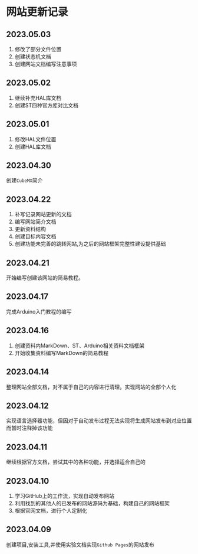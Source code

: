# 网站更新记录

## 2023.05.03

1. 修改了部分文件位置
2. 创建状态机文档
3. 创建网站文档编写注意事项

## 2023.05.02

1. 继续补充HAL库文档
2. 创建ST四种官方库对比文档

## 2023.05.01

1. 修改HAL文件位置
2. 创建HAL库文档

## 2023.04.30

创建`CubeMX`简介

## 2023.04.22

1. 补写记录网站更新的文档
2. 编写网站简介文档
3. 更新资料结构
4. 创建目标内容文档
5. 创建功能未完善的跳转网站,为之后的网站框架完整性建设提供基础

## 2023.04.21

开始编写创建该网站的简易教程。

## 2023.04.17

完成Arduino入门教程的编写

## 2023.04.16

1. 创建资料内MarkDown、ST、Arduino相关资料文档框架
2. 开始收集资料编写MarkDown的简易教程

## 2023.04.14

整理网站全部文档，对不属于自己的内容进行清理。实现网站的全部个人化

## 2023.04.12

实现语言选择器功能，但因对于自动发布过程无法实现将生成网站发布到对应位置而暂时注释掉该功能

## 2023.04.11

继续根据官方文档，尝试其中的各种功能，并选择适合自己的

## 2023.04.10

1. 学习GitHub上的工作流，实现自动发布网站
2. 利用找到的其他人的已发布的网站源码为基础，构建自己的网站框架
3. 根据官网文档，进行个人定制化

## 2023.04.09

创建项目,安装工具,并使用实验文档实现`Github Pages`的网站发布